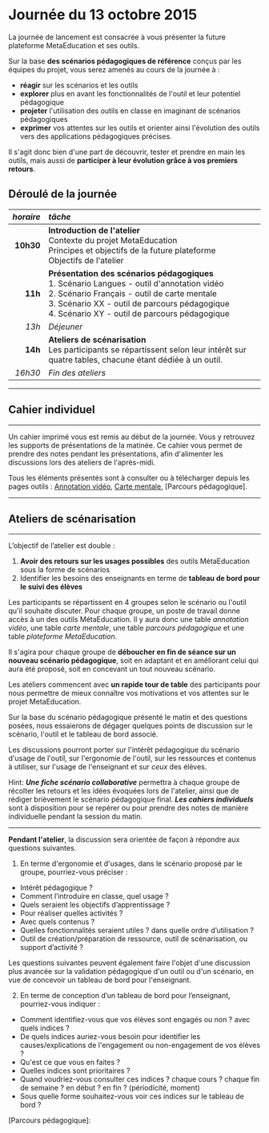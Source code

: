 # Journée du 13 octobre 2015

La journée de lancement est consacrée à vous présenter la future plateforme MetaEducation et ses outils.

Sur la base **des scénarios pédagogiques de référence** conçus par les équipes du projet, vous serez amenés au cours de la journée à&nbsp;:

* **réagir** sur les scénarios et les outils
* **explorer** plus en avant les fonctionnalités de l'outil et leur potentiel pédagogique
* **projeter** l'utilisation des outils en classe en imaginant de scénarios pédagogiques
* **exprimer** vos attentes sur les outils et orienter ainsi l'évolution des outils vers des applications pédagogiques précises.

Il s'agit donc bien d'une part de découvrir, tester et prendre en main les outils, mais aussi de **participer à leur évolution grâce à vos premiers retours**.

## Déroulé de la journée

|*horaire*|*tâche*|
|--:|:--|
|**10h30**|**Introduction de l'atelier**<br>Contexte du projet MetaEducation<br>Principes et objectifs de la future plateforme<br>Objectifs de l'atelier|
|**11h**|**Présentation des scénarios pédagogiques**<br>1. Scénario Langues - outil d'annotation vidéo<br>2. Scénario Français - outil de carte mentale<br>3. Scénario XX - outil de parcours pédagogique<br>4. Scénario XY - outil de parcours pédagogique|
|*13h*|*Déjeuner*|
|**14h**|**Ateliers de scénarisation**<br/>Les participants se répartissent selon leur intérêt sur quatre tables, chacune étant dédiée à un outil.|
|*16h30*|*Fin des ateliers*|

------
## Cahier individuel
------

Un cahier imprimé vous est remis au début de la journée. Vous y retrouvez les supports de présentations de la matinée. Ce cahier vous permet de prendre des notes pendant les présentations, afin d'alimenter les discussions lors des ateliers de l'après-midi.

<i class="fa fa-arrow-right"></i> Tous les éléments présentés sont à consulter ou à télécharger depuis les pages outils : [Annotation vidéo], [Carte mentale], [Parcours pédagogique].

------
## Ateliers de scénarisation
------

L’objectif de l’atelier est double :
1.	**Avoir des retours sur les usages possibles** des outils MétaEducation sous la forme de scénarios
2.	Identifier les besoins des enseignants en terme de **tableau de bord pour le suivi des élèves**


Les participants se répartissent en 4 groupes selon le scénario ou l'outil qu'il souhaite discuter. Pour chaque groupe, un poste de travail donne accès à un des outils MétaEducation. Il y aura donc une table *annotation vidéo*, une table *carte mentale*, une table *parcours pédagogique* et une table *plateforme MetaEducation*.

Il s'agira pour chaque groupe de **déboucher en fin de séance sur un nouveau scénario pédagogique**, soit en adaptant et en améliorant celui qui aura été proposé, soit en concevant un tout nouveau scénario.

Les ateliers commencent avec **un rapide tour de table** des participants pour nous permettre de mieux connaître vos motivations et vos attentes sur le projet MetaEducation.

Sur la base du scénario pédagogique présenté le matin et des questions posées, nous essaierons de dégager quelques points de discussion sur le scénario, l'outil et le tableau de bord associé.

Les discussions pourront porter sur l'intérêt pédagogique du scénario d'usage de l'outil, sur l'ergonomie de l'outil, sur les ressources et contenus à utiliser, sur l'usage de l'enseignant et sur *ceux* des élèves.

Hint: ***Une fiche scénario collaborative*** permettra à chaque groupe de récolter les retours et les idées évoquées lors de l'atelier, ainsi que de rédiger brièvement le scénario pédagogique final.
***Les cahiers individuels*** sont à disposition pour se repérer ou pour prendre des notes de manière individuelle pendant la session du matin.

---

**Pendant l'atelier**, la discussion sera orientée de façon à répondre aux questions suivantes.

1) En terme d'ergonomie et d'usages, dans le scénario proposé par le groupe, pourriez-vous préciser :

  * Intérêt pédagogique ?
  * Comment l’introduire en classe, quel usage ?
  * Quels seraient les objectifs d’apprentissage ?
  * Pour réaliser quelles activités ?
  * Avec quels contenus ?
  * Quelles fonctionnalités seraient utiles ? dans quelle ordre d’utilisation ?
  * Outil de création/préparation de ressource, outil de scénarisation, ou support d’activité ?

Les questions suivantes peuvent également faire l'objet d'une discussion plus avancée sur la validation pédagogique d'un outil ou d'un scénario, en vue de concevoir un tableau de bord pour l'enseignant.

2) En terme de conception d’un tableau de bord pour l’enseignant, pourriez-vous indiquer :

  * Comment identifiez-vous que vos élèves sont engagés ou non ? avec quels indices ?
  * De quels indices auriez-vous besoin pour identifier les causes/explications de l'engagement ou non-engagement de vos élèves ?
  * Qu'est ce que vous en faites ?
  * Quelles indices sont prioritaires ?
  * Quand voudriez-vous consulter ces indices ? chaque cours ? chaque fin de semaine ? en début ? en fin ? (périodicité, moment)
  * Sous quelle forme souhaitez-vous voir ces indices sur le tableau de bord ?



[Annotation vidéo]: scenar_annot.md
[Carte mentale]: scenar_carte.md
[Parcours pédagogique]:
